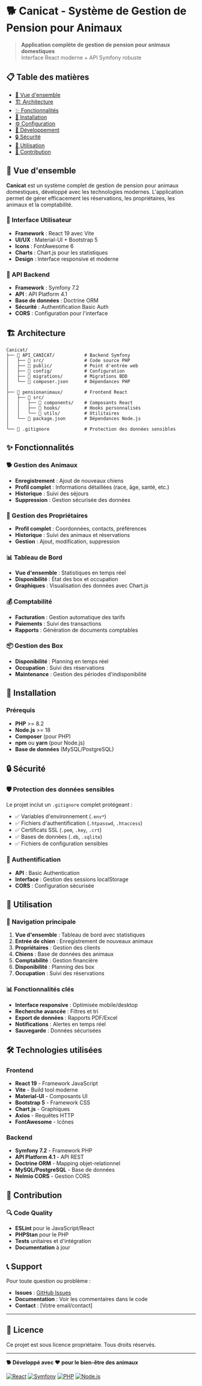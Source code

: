 # 🐕 Canicat - Système de Gestion de Pension pour Animaux

> **Application complète de gestion de pension pour animaux domestiques**  
> Interface React moderne + API Symfony robuste

## 📋 Table des matières

- [🎯 Vue d'ensemble](#-vue-densemble)
- [🏗️ Architecture](#️-architecture)
- [✨ Fonctionnalités](#-fonctionnalités)
- [🚀 Installation](#-installation)
- [⚙️ Configuration](#️-configuration)
- [🔧 Développement](#-développement)
- [🔒 Sécurité](#-sécurité)
- [📱 Utilisation](#-utilisation)
- [🤝 Contribution](#-contribution)

## 🎯 Vue d'ensemble

**Canicat** est un système complet de gestion de pension pour animaux domestiques, développé avec les technologies modernes. L'application permet de gérer efficacement les réservations, les propriétaires, les animaux et la comptabilité.

### 🎨 Interface Utilisateur
- **Framework** : React 19 avec Vite
- **UI/UX** : Material-UI + Bootstrap 5
- **Icons** : FontAwesome 6
- **Charts** : Chart.js pour les statistiques
- **Design** : Interface responsive et moderne

### 🔧 API Backend
- **Framework** : Symfony 7.2
- **API** : API Platform 4.1
- **Base de données** : Doctrine ORM
- **Sécurité** : Authentification Basic Auth
- **CORS** : Configuration pour l'interface

## 🏗️ Architecture

```
Canicat/
├── 📁 API_CANICAT/           # Backend Symfony
│   ├── 📁 src/               # Code source PHP
│   ├── 📁 public/            # Point d'entrée web
│   ├── 📁 config/            # Configuration
│   ├── 📁 migrations/        # Migrations BDD
│   └── 📄 composer.json      # Dépendances PHP
│
├── 📁 pensionanimaux/        # Frontend React
│   ├── 📁 src/
│   │   ├── 📁 components/    # Composants React
│   │   ├── 📁 hooks/         # Hooks personnalisés
│   │   └── 📁 utils/         # Utilitaires
│   └── 📄 package.json       # Dépendances Node.js
│
└── 📄 .gitignore             # Protection des données sensibles
```

## ✨ Fonctionnalités

### 🐕 Gestion des Animaux
- **Enregistrement** : Ajout de nouveaux chiens
- **Profil complet** : Informations détaillées (race, âge, santé, etc.)
- **Historique** : Suivi des séjours
- **Suppression** : Gestion sécurisée des données

### 👥 Gestion des Propriétaires
- **Profil complet** : Coordonnées, contacts, préférences
- **Historique** : Suivi des animaux et réservations
- **Gestion** : Ajout, modification, suppression

### 📊 Tableau de Bord
- **Vue d'ensemble** : Statistiques en temps réel
- **Disponibilité** : État des box et occupation
- **Graphiques** : Visualisation des données avec Chart.js

### 💰 Comptabilité
- **Facturation** : Gestion automatique des tarifs
- **Paiements** : Suivi des transactions
- **Rapports** : Génération de documents comptables

### 📦 Gestion des Box
- **Disponibilité** : Planning en temps réel
- **Occupation** : Suivi des réservations
- **Maintenance** : Gestion des périodes d'indisponibilité

## 🚀 Installation

### Prérequis
- **PHP** >= 8.2
- **Node.js** >= 18
- **Composer** (pour PHP)
- **npm** ou **yarn** (pour Node.js)
- **Base de données** (MySQL/PostgreSQL)

## 🔒 Sécurité

### 🛡️ Protection des données sensibles

Le projet inclut un `.gitignore` complet protégeant :
- ✅ Variables d'environnement (`.env*`)
- ✅ Fichiers d'authentification (`.htpasswd`, `.htaccess`)
- ✅ Certificats SSL (`.pem`, `.key`, `.crt`)
- ✅ Bases de données (`.db`, `.sqlite`)
- ✅ Fichiers de configuration sensibles

### 🔐 Authentification

- **API** : Basic Authentication
- **Interface** : Gestion des sessions localStorage
- **CORS** : Configuration sécurisée

## 📱 Utilisation

### 🎯 Navigation principale

1. **Vue d'ensemble** : Tableau de bord avec statistiques
2. **Entrée de chien** : Enregistrement de nouveaux animaux
3. **Propriétaires** : Gestion des clients
4. **Chiens** : Base de données des animaux
5. **Comptabilité** : Gestion financière
6. **Disponibilité** : Planning des box
7. **Occupation** : Suivi des réservations

### 📊 Fonctionnalités clés

- **Interface responsive** : Optimisée mobile/desktop
- **Recherche avancée** : Filtres et tri
- **Export de données** : Rapports PDF/Excel
- **Notifications** : Alertes en temps réel
- **Sauvegarde** : Données sécurisées

## 🛠️ Technologies utilisées

### Frontend
- **React 19** - Framework JavaScript
- **Vite** - Build tool moderne
- **Material-UI** - Composants UI
- **Bootstrap 5** - Framework CSS
- **Chart.js** - Graphiques
- **Axios** - Requêtes HTTP
- **FontAwesome** - Icônes

### Backend
- **Symfony 7.2** - Framework PHP
- **API Platform 4.1** - API REST
- **Doctrine ORM** - Mapping objet-relationnel
- **MySQL/PostgreSQL** - Base de données
- **Nelmio CORS** - Gestion CORS

## 🤝 Contribution

### 🔍 Code Quality

- **ESLint** pour le JavaScript/React
- **PHPStan** pour le PHP
- **Tests** unitaires et d'intégration
- **Documentation** à jour

## 📞 Support

Pour toute question ou problème :
- **Issues** : [GitHub Issues](https://github.com/Dopi225/Canicat/issues)
- **Documentation** : Voir les commentaires dans le code
- **Contact** : [Votre email/contact]

---

## 📄 Licence

Ce projet est sous licence propriétaire. Tous droits réservés.

---



**🐕 Développé avec ❤️ pour le bien-être des animaux**

[![React](https://img.shields.io/badge/React-19-blue?logo=react)](https://reactjs.org/)
[![Symfony](https://img.shields.io/badge/Symfony-7.2-green?logo=symfony)](https://symfony.com/)
[![PHP](https://img.shields.io/badge/PHP-8.2-purple?logo=php)](https://php.net/)
[![Node.js](https://img.shields.io/badge/Node.js-18-green?logo=node.js)](https://nodejs.org/)


 
